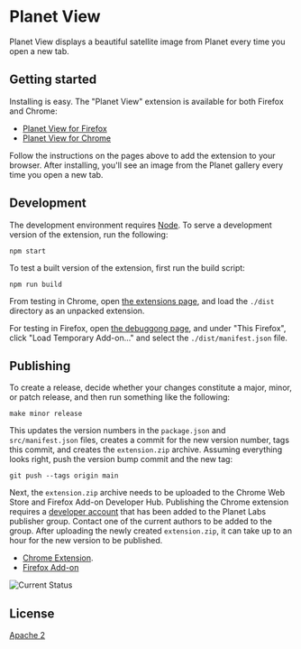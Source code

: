 # Planet View

Planet View displays a beautiful satellite image from Planet every time you open a new tab.

## Getting started

Installing is easy. The "Planet View" extension is available for both Firefox and Chrome:

 * [Planet View for Firefox](https://addons.mozilla.org/en-US/firefox/addon/planet-view/)
 * [Planet View for Chrome](https://chrome.google.com/webstore/detail/planet-view/hhhgdbldiopbpblfcohjaeinjjciplho)

Follow the instructions on the pages above to add the extension to your browser.  After installing, you'll see an image from the Planet gallery every time you open a new tab.

## Development

The development environment requires [Node](http://nodejs.org/).  To serve a development version of the extension, run the following:

    npm start

To test a built version of the extension, first run the build script:

    npm run build

From testing in Chrome, open [the extensions page](chrome://extensions/), and load the `./dist` directory as an unpacked extension.

For testing in Firefox, open [the debuggong page](about:debugging#/runtime/this-firefox), and under "This Firefox", click "Load Temporary Add-on..." and select the `./dist/manifest.json` file.

## Publishing

To create a release, decide whether your changes constitute a major, minor, or patch release, and then run something like the following:

    make minor release

This updates the version numbers in the `package.json` and `src/manifest.json` files, creates a commit for the new version number, tags this commit, and creates the `extension.zip` archive.  Assuming everything looks right, push the version bump commit and the new tag:

    git push --tags origin main

Next, the `extension.zip` archive needs to be uploaded to the Chrome Web Store and Firefox Add-on Developer Hub.  Publishing the Chrome extension requires a [developer account](https://chrome.google.com/webstore/developer/dashboard) that has been added to the Planet Labs publisher group.  Contact one of the current authors to be added to the group.  After uploading the newly created `extension.zip`, it can take up to an hour for the new version to be published.

 * [Chrome Extension](https://chrome.google.com/webstore/detail/planet-view/hhhgdbldiopbpblfcohjaeinjjciplho).
 * [Firefox Add-on](https://addons.mozilla.org/en-US/firefox/addon/planet-view/)

![Current Status](https://github.com/planetlabs/planet-view/workflows/Test/badge.svg)

## License

[Apache 2](https://tldrlegal.com/license/apache-license-2.0-(apache-2.0))
